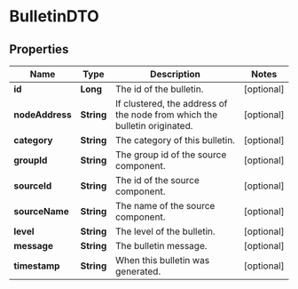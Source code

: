 

# BulletinDTO

## Properties

Name | Type | Description | Notes
------------ | ------------- | ------------- | -------------
**id** | **Long** | The id of the bulletin. |  [optional]
**nodeAddress** | **String** | If clustered, the address of the node from which the bulletin originated. |  [optional]
**category** | **String** | The category of this bulletin. |  [optional]
**groupId** | **String** | The group id of the source component. |  [optional]
**sourceId** | **String** | The id of the source component. |  [optional]
**sourceName** | **String** | The name of the source component. |  [optional]
**level** | **String** | The level of the bulletin. |  [optional]
**message** | **String** | The bulletin message. |  [optional]
**timestamp** | **String** | When this bulletin was generated. |  [optional]




